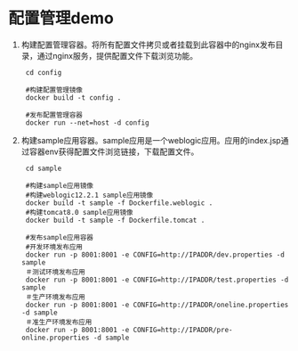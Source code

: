 # 配置管理demo

1. 构建配置管理容器。将所有配置文件拷贝或者挂载到此容器中的nginx发布目录，通过nginx服务，提供配置文件下载浏览功能。

		cd config 

		#构建配置管理镜像
		docker build -t config .
	
		#发布配置管理容器
		docker run --net=host -d config

2. 构建sample应用容器。sample应用是一个weblogic应用。应用的index.jsp通过容器env获得配置文件浏览链接，下载配置文件。

		cd sample 

		#构建sample应用镜像
		#构建weblogic12.2.1 sample应用镜像
		docker build -t sample -f Dockerfile.weblogic .
		#构建tomcat8.0 sample应用镜像
		docker build -t sample -f Dockerfile.tomcat .
	
		#发布sample应用容器
		#开发环境发布应用
		docker run -p 8001:8001 -e CONFIG=http://IPADDR/dev.properties -d sample
		＃测试环境发布应用
		docker run -p 8001:8001 -e CONFIG=http://IPADDR/test.properties -d sample
		＃生产环境发布应用
		docker run -p 8001:8001 -e CONFIG=http://IPADDR/oneline.properties -d sample
		＃准生产环境发布应用
		docker run -p 8001:8001 -e CONFIG=http://IPADDR/pre-online.properties -d sample